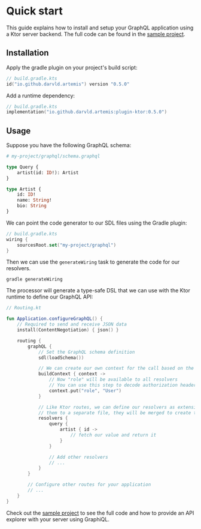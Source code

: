 # Quick start

This guide explains how to install and setup your GraphQL application using a Ktor server backend. The full code can be
found in the [sample project](../sample/README.md).

## Installation

Apply the gradle plugin on your project's build script:

```kotlin
// build.gradle.kts
id("io.github.darvld.artemis") version "0.5.0"
```

Add a runtime dependency:

```kotlin
// build.gradle.kts
implementation("io.github.darvld.artemis:plugin-ktor:0.5.0")
```

## Usage

Suppose you have the following GraphQL schema:

```graphql
# my-project/graphql/schema.graphql

type Query {
    artist(id: ID!): Artist
}

type Artist {
    id: ID!
    name: String!
    bio: String
}
```

We can point the code generator to our SDL files using the Gradle plugin:

```kotlin
// build.gradle.kts
wiring {
    sourcesRoot.set("my-project/graphql")
}
```

Then we can use the `generateWiring` task to generate the code for our resolvers.

```commandline
gradle generateWiring
```

The processor will generate a type-safe DSL that we can use with the Ktor runtime to define our GraphQL API:

```kotlin
// Routing.kt

fun Application.configureGraphQL() {
    // Required to send and receive JSON data
    install(ContentNegotiation) { json() }

    routing {
        graphQL {
            // Set the GraphQL schema definition
            sdl(loadSchema())

            // We can create our own context for the call based on the original HTTP request
            buildContext { context ->
                // Now "role" will be available to all resolvers
                // You can use this step to decode authorization headers, etc.
                context.put("role", "User")
            }

            // Like Ktor routes, we can define our resolvers as extensions and extract
            // them to a separate file, they will be merged to create the wiring
            resolvers {
                query {
                    artist { id ->
                        // fetch our value and return it
                    }
                }

                // Add other resolvers
                // ...
            }
        }

        // Configure other routes for your application
        // ...
    }
}

```

Check out the [sample project](../sample/README.md) to see the full code and how to provide an API explorer with your
server using GraphiQL.
